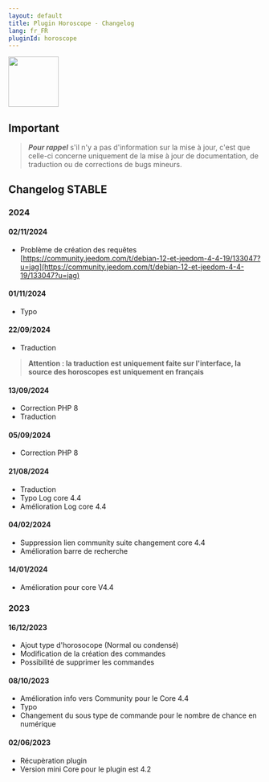 ```yaml
---
layout: default
title: Plugin Horoscope - Changelog
lang: fr_FR
pluginId: horoscope
---
```


<img src="{{site.baseurl}}/plugin-horoscope/{{site.img}}/horoscope_icon.png" class="pluginLogo" width="100" />

## Important

> **_Pour rappel_** s'il n'y a pas d'information sur la mise à jour, c'est que celle-ci concerne uniquement de la mise à jour de documentation, de traduction ou de corrections de bugs mineurs.

## Changelog STABLE

### 2024

#### 02/11/2024

- Problème de création des requêtes [https://community.jeedom.com/t/debian-12-et-jeedom-4-4-19/133047?u=jag](https://community.jeedom.com/t/debian-12-et-jeedom-4-4-19/133047?u=jag)

#### 01/11/2024

- Typo

#### 22/09/2024

- Traduction

> **Attention : la traduction est uniquement faite sur l'interface, la source des horoscopes est uniquement en français**

#### 13/09/2024

- Correction PHP 8
- Traduction

#### 05/09/2024

- Correction PHP 8

#### 21/08/2024

- Traduction
- Typo Log core 4.4
- Amélioration Log core 4.4

#### 04/02/2024

- Suppression lien community suite changement core 4.4
- Amélioration barre de recherche

#### 14/01/2024

- Amélioration pour core V4.4

### 2023

#### 16/12/2023

- Ajout type d'horosocope (Normal ou condensé)
- Modification de la création des commandes
- Possibilité de supprimer les commandes

#### 08/10/2023

- Amélioration info vers Community pour le Core 4.4
- Typo
- Changement du sous type de commande pour le nombre de chance en numérique

#### 02/06/2023

- Récupèration plugin
- Version mini Core pour le plugin est 4.2